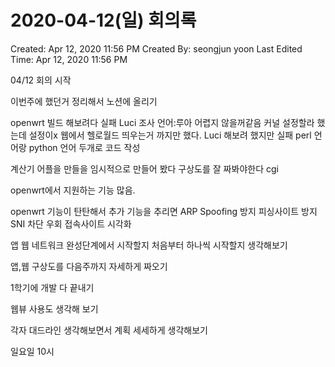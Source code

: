 # 2020-04-12(일) 회의록

Created: Apr 12, 2020 11:56 PM
Created By: seongjun yoon
Last Edited Time: Apr 12, 2020 11:56 PM

04/12 회의 시작

이번주에 했던거 정리해서 노션에 올리기

openwrt 빌드 해보려다 실패
Luci 조사
언어:루아 어렵지 않을꺼같음
커널 설정할라 했는데 설정이x
웹에서 헬로월드 띄우는거 까지만 했다.
Luci 해보려 했지만 실패
perl 언어랑 python 언어 두개로 코드 작성

계산기 어플을 만들을 임시적으로 만들어 봤다
구상도를 잘 짜봐야한다
cgi

openwrt에서 지원하는 기능 많음.

openwrt 기능이 탄탄해서 추가 기능을 추리면
ARP Spoofing 방지
피싱사이트 방지
SNI 차단 우회
접속사이트 시각화

앱 웹 네트워크 완성단계에서 시작할지 처음부터 하나씩 시작할지 생각해보기

앱,웹 구상도를 다음주까지 자세하게 짜오기

1학기에 개발 다 끝내기

웹뷰 사용도 생각해 보기

각자 대드라인 생각해보면서 계획 세세하게 생각해보기

일요일 10시